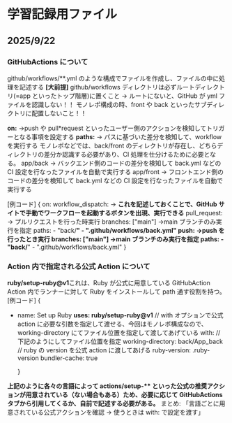 # 学習記録用ファイル

## 2025/9/22

### GitHubActions について

github/workflows/\*\*.yml のような構成でファイルを作成し、ファイルの中に処理を記述する
**[大前提]**
github/workflows ディレクトリは必ずルートディレクトリ(=app といったトップ階層)に置くこと
→ ルートにないと、GitHub が yml ファイルを認識しない！！
モノレポ構成の時、front や back といったサブディレクトリに配置しないこと！！

**on:**
→push や pull\*request といったユーザー側のアクションを検知してトリガーとなる事項を設定する
**paths:**
→ パスに基づいた差分を検知して、workflow を実行する
モノレポなどでは、back/front のディレクトリが存在し、どちらディレクトリの差分か認識する必要があり、CI 処理を仕分けるために必要となる。
app/back → バックエンド側のコードの差分を検知して back.yml などの CI 設定を行なったファイルを自動で実行する
app/front → フロントエンド側のコードの差分を検知して back.yml などの CI 設定を行なったファイルを自動で実行する

[例コード]
{
on:
workflow_dispatch: → **これを記述しておくことで、GitHub サイトで手動でワークフローを起動するボタンを出現、実行できる**
pull_request: → プルリクエストを行った時実行
branches: ["main"] →main ブランチのみ実行を指定
paths: - "back/**" - ".github/workflows/back.yml"
push: →push を行ったとき実行
branches: ["main"] →main ブランチのみ実行を指定
paths: - "back/**" - ".github/workflows/back.yml"
}

### Action 内で指定される公式 Action について

**ruby/setup-ruby@v1**これは、Ruby が公式に用意している GitHubAction
Action 内でランナーに対して Ruby をインストールして path 通す役割を持つ。
[例コード]
{

- name: Set up Ruby
  **uses: ruby/setup-ruby@v1**
  // with オプションで公式 action に必要な引数を指定して渡せる、今回はモノレポ構成なので、working-directory にてファイル位置を指定して渡してあげている
  with:
  // 下記のようにしてファイル位置を指定
  working-directory: back/App_back
  // ruby の version を公式 action に渡してあげる
  ruby-version: .ruby-version
  bundler-cache: true

  }

**上記のように各々の言語によって actions/setup-\*\* といった公式の推奨アクションが用意されている（ない場合もある）ため、必要に応じて GitHubActions タブから引用してくるか、自前で記述する必要がある。**
まとめ: 「言語ごとに用意されている公式アクションを確認 → 使うときは with: で設定を渡す」
